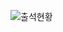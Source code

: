 ![출석현황](https://user-images.githubusercontent.com/23524849/113517379-8bfcfa80-95ba-11eb-9c62-623ce3a866e8.png)
